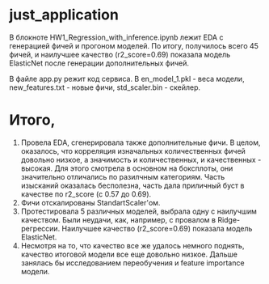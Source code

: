 # just_application

В блокноте HW1_Regression_with_inference.ipynb лежит EDA с генерацией фичей и прогоном моделей. По итогу, получилось всего 45 фичей, и наилучшее качество (r2_score=0.69) показала модель ElasticNet после генерации дополнительных фичей.

В файле app.py режит код сервиса. В en_model_1.pkl - веса модели, new_features.txt - новые фичи, std_scaler.bin - скейлер.

# Итого,

1. Провела EDA, сгенерировала также дополнительные фичи. В целом, оказалось, что корреляция изначальных количественных фичей довольно низкое, а значимость и количественных, и качественных - высокая. Для этого смотрела в основном на боксплоты, они значительно отличались по разилчным категориям. Часть изысканий оказалась бесполезна, часть дала приличный буст в качестве по r2_score (с 0.57 до 0.69).
2. Фичи отскалированы StandartScaler'ом.
3. Протестировала 5 различных моделей, выбрала одну с наилучшим качеством. Были неудачи, как, например, с провалом в Ridge-регрессии. Наилучшее качество (r2_score=0.69) показала модель ElasticNet.
4. Несмотря на то, что качество все же удалось немного поднять, качество итоговой модели все еще довольно низкое. Дальше занялась бы исследованием переобучения и feature importance модели. 
   
